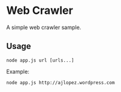 # Web Crawler

A simple web crawler sample.

## Usage
```
node app.js url [urls...]
```
Example:
```
node app.js http://ajlopez.wordpress.com
```
